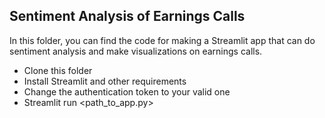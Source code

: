 ## Sentiment Analysis of Earnings Calls

In this folder, you can find the code for making a Streamlit app that can do sentiment analysis and make visualizations on earnings calls.

* Clone this folder
* Install Streamlit and other requirements
* Change the authentication token to your valid one
* Streamlit run <path_to_app.py>